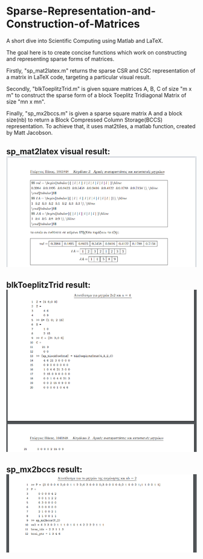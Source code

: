 # Sparse-Representation-and-Construction-of-Matrices
A short dive into Scientific Computing using Matlab and LaTeX.


The goal here is to create concise functions which work on constructing and representing sparse forms of matrices.

Firstly, "sp_mat2latex.m" returns the sparse CSR and CSC representation of a matrix in LaTeX code, targeting a particular visual result. 

Secondly, "blkToeplitzTrid.m" is given square matrices A, B, C of size "m x m" to construct the sparse form of a block Toeplitz Tridiagonal Matrix of size "mn x mn". 

Finally, "sp_mx2bccs.m" is given a sparse square matrix A and a block size(nb) to return a Block Compressed Column Storage(BCCS) representation. To achieve that, it uses mat2tiles, a matlab function, created by Matt Jacobson.

sp_mat2latex visual result:
![sp_mat2latex](https://github.com/Arlechin/Sparse-Representation-and-Construction-of-Matrices/blob/main/sp_matrix2latex2.png?raw=true)
---
blkToeplitzTrid result:
![blkToeplitzTrid](https://github.com/Arlechin/Sparse-Representation-and-Construction-of-Matrices/blob/main/blkToeplitzTrid.png?raw=true)
---
sp_mx2bccs result:
![sp_mx2bccs](https://github.com/Arlechin/Sparse-Representation-and-Construction-of-Matrices/blob/main/sp_mx2bccs.png?raw=true)
---
